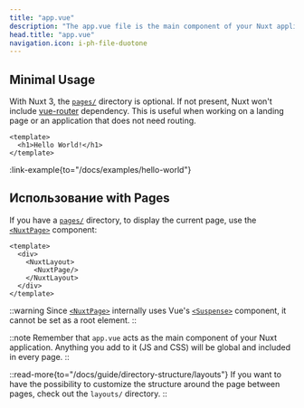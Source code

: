 ```yaml
---
title: "app.vue"
description: "The app.vue file is the main component of your Nuxt application."
head.title: "app.vue"
navigation.icon: i-ph-file-duotone
---
```


## Minimal Usage

With Nuxt 3, the [`pages/`](/docs/guide/directory-structure/pages) directory is optional. If not present, Nuxt won't include [vue-router](https://router.vuejs.org) dependency. This is useful when working on a landing page or an application that does not need routing.

```vue [app.vue]
<template>
  <h1>Hello World!</h1>
</template>
```

:link-example{to="/docs/examples/hello-world"}

## Использование with Pages

If you have a [`pages/`](/docs/guide/directory-structure/pages) directory, to display the current page, use the [`<NuxtPage>`](/docs/api/components/nuxt-page) component:

```vue [app.vue]
<template>
  <div>
    <NuxtLayout>
      <NuxtPage/>
    </NuxtLayout>
  </div>
</template>
```

::warning
Since [`<NuxtPage>`](/docs/api/components/nuxt-page) internally uses Vue's [`<Suspense>`](https://ru.vuejs.org/guide/built-ins/suspense.html#suspense) component, it cannot be set as a root element.
::

::note
Remember that `app.vue` acts as the main component of your Nuxt application. Anything you add to it (JS and CSS) will be global and included in every page.
::

::read-more{to="/docs/guide/directory-structure/layouts"}
If you want to have the possibility to customize the structure around the page between pages, check out the `layouts/` directory.
::
